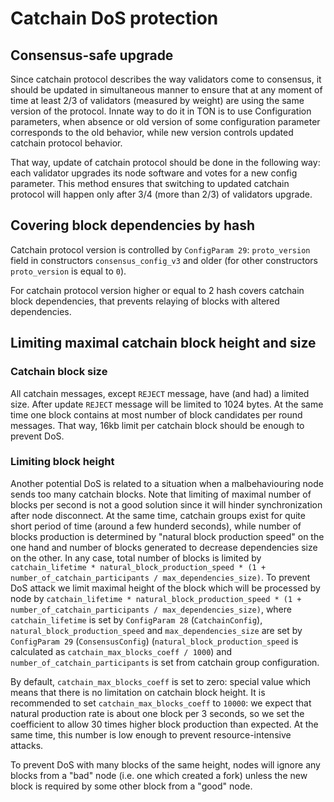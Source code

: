 # Catchain DoS protection
## Consensus-safe upgrade
Since catchain protocol describes the way validators come to consensus, it should be updated in simultaneous manner to ensure that at any moment of time at least 2/3 of validators (measured by weight) are using the same version of the protocol. Innate way to do it in TON is to use Configuration parameters, when absence or old version of some configuration parameter corresponds to the old behavior, while new version controls updated catchain protocol behavior.

That way, update of catchain protocol should be done in the following way: each validator upgrades its node software and votes for a new config parameter. This method ensures that switching to updated catchain protocol will happen only after 3/4 (more than 2/3) of validators upgrade.

## Covering block dependencies by hash
Catchain protocol version is controlled by `ConfigParam 29`: `proto_version` field in constructors `consensus_config_v3` and older (for other constructors `proto_version` is equal to `0`).

For catchain protocol version higher or equal to 2 hash covers catchain block dependencies, that prevents relaying of blocks with altered dependencies.

## Limiting maximal catchain block height and size
### Catchain block size
All catchain messages, except `REJECT` message, have (and had) a limited size. After update `REJECT` message will be limited to 1024 bytes. At the same time one block contains at most number of block candidates per round messages. That way, 16kb limit per catchain block should be enough to prevent DoS.
### Limiting block height
Another potential DoS is related to a situation when a malbehaviouring node sends too many catchain blocks. Note that limiting of maximal number of blocks per second is not a good solution since it will hinder synchronization after node disconnect.
At the same time, catchain groups exist for quite short period of time (around a few hunderd seconds), while number of blocks production is determined by "natural block production speed" on the one hand and number of blocks generated to decrease dependencies size on the other. In any case, total number of blocks is limited by `catchain_lifetime * natural_block_production_speed * (1 + number_of_catchain_participants / max_dependencies_size)`.
To prevent DoS attack we limit maximal height of the block which will be processed by node by `catchain_lifetime * natural_block_production_speed * (1 + number_of_catchain_participants / max_dependencies_size)`, where `catchain_lifetime` is set by `ConfigParam 28` (`CatchainConfig`), `natural_block_production_speed` and `max_dependencies_size` are set by `ConfigParam 29` (`ConsensusConfig`) (`natural_block_production_speed` is calculated as `catchain_max_blocks_coeff / 1000`) and `number_of_catchain_participants` is set from catchain group configuration.

By default, `catchain_max_blocks_coeff` is set to zero: special value which means that there is no limitation on catchain block height. It is recommended to set `catchain_max_blocks_coeff` to `10000`: we expect that natural production rate is about one block per 3 seconds, so we set the coefficient to allow 30 times higher block production than expected. At the same time, this number is low enough to prevent resource-intensive attacks.

To prevent DoS with many blocks of the same height, nodes will ignore any blocks from a "bad" node (i.e. one which created a fork) unless the new block is required by some other block from a "good" node.
